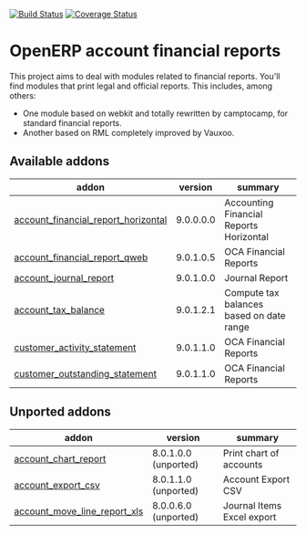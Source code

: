 [![Build Status](https://travis-ci.org/OCA/account-financial-reporting.svg?branch=9.0)](https://travis-ci.org/OCA/account-financial-reporting)
[![Coverage Status](https://coveralls.io/repos/OCA/account-financial-reporting/badge.png?branch=9.0)](https://coveralls.io/r/OCA/account-financial-reporting?branch=9.0)

OpenERP account financial reports
=================================

This project aims to deal with modules related to financial reports. You'll 
find modules that print legal and official reports. This includes, among 
others:

* One module based on webkit and totally rewritten by camptocamp, for standard
  financial reports.
* Another based on RML completely improved by Vauxoo.


[//]: # (addons)

Available addons
----------------
addon | version | summary
--- | --- | ---
[account_financial_report_horizontal](account_financial_report_horizontal/) | 9.0.0.0.0 | Accounting Financial Reports Horizontal
[account_financial_report_qweb](account_financial_report_qweb/) | 9.0.1.0.5 | OCA Financial Reports
[account_journal_report](account_journal_report/) | 9.0.1.0.0 | Journal Report
[account_tax_balance](account_tax_balance/) | 9.0.1.2.1 | Compute tax balances based on date range
[customer_activity_statement](customer_activity_statement/) | 9.0.1.1.0 | OCA Financial Reports
[customer_outstanding_statement](customer_outstanding_statement/) | 9.0.1.1.0 | OCA Financial Reports


Unported addons
---------------
addon | version | summary
--- | --- | ---
[account_chart_report](account_chart_report/) | 8.0.1.0.0 (unported) | Print chart of accounts
[account_export_csv](account_export_csv/) | 8.0.1.1.0 (unported) | Account Export CSV
[account_move_line_report_xls](account_move_line_report_xls/) | 8.0.0.6.0 (unported) | Journal Items Excel export

[//]: # (end addons)
